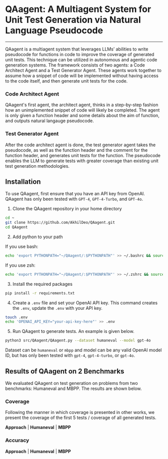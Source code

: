 # QAagent: A Multiagent System for Unit Test Generation via Natural Language Pseudocode

---

QAagent is a multiagent system that leverages LLMs’ abilities to write pseudocode for functions in code to improve the coverage of generated unit tests. This technique can be utilized in autonomous and agentic code generation systems. The framework consists of two agents: a Code Architect Agent and a Test Generator Agent. These agents work together to assume how a snippet of code will be implemented without having access to the code itself, and then generate unit tests for the code.

### Code Architect Agent
QAagent's first agent, the architect agent, thinks in a step-by-step fashion how an unimplemented snippet of code will likely be completed. The agent is only given a function header and some details about the aim of function, and outputs natural langauge pseudocode.

### Test Generator Agent
After the code architect agent is done, the test generator agent takes the pseudocode, as well as the function header and the comment for the function header, and generates unit tests for the function. The pseudocode enables the LLM to generate tests with greater coverage than existing unit test generation methodologies.

## Installation

To use QAagent, first ensure that you have an API key from OpenAI. QAagent has only been tested with `GPT-4`, `GPT-4-Turbo`, and `GPT-4o`.

1. Clone the QAagent repository in your home directory
```bash
cd ~
git clone https://github.com/AkhilDeo/QAagent.git
cd QAagent
```

2. Add python to your path

If you use bash:
```bash
echo 'export PYTHONPATH="~/QAagent/:$PYTHONPATH"' >> ~/.bashrc && source ~/.bashrc
```

If you use zsh:
```zsh
echo 'export PYTHONPATH="~/QAagent/:$PYTHONPATH"' >> ~/.zshrc && source ~/.zshrc
```

3. Install the required packages
```bash
pip install -r requirements.txt
```

4. Create a `.env` file and set your OpenAI API key. This command creates the `.env`, update the `.env` with your API key.
```bash
touch .env
echo 'OPENAI_API_KEY="your-api-key-here"' >> .env
```

5. Run QAagent to generate tests. An example is given below.

```bash
python3 src/QAagent/QAagent.py --dataset humaneval --model gpt-4o
```

Dataset can be `humaneval` or `mbpp` and model can be any valid OpenAI model ID, but has only been tested with `gpt-4`, `gpt-4-turbo`, or `gpt-4o`.

## Results of QAagent on 2 Benchmarks

We evaluated QAagent on test generation on problems from two benchmarks: Humaneval and MBPP. The results are shown below.

### Coverage

Following the manner in which coverage is presented in other works, we present the coverage of the first 5 tests / coverage of all generated tests.

**Approach** | **Humaneval** | **MBPP**

### Accuracy

**Approach** | **Humaneval** | **MBPP**
